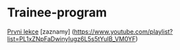 # Trainee-program

[Prvni lekce](https://colab.research.google.com/drive/1GFh5tv8AupygGvArqwWuePYoFS8nHGxF?usp=sharing)
[zaznamy] (https://www.youtube.com/playlist?list=PL1xZNpFaDwinyIugz6L5s5tYulB_VM0YF)
